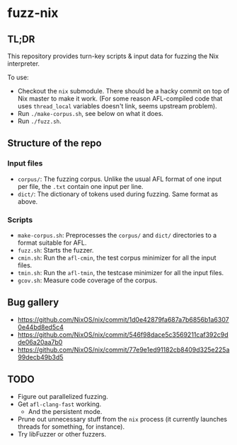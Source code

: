 # fuzz-nix
## TL;DR

This repository provides turn-key scripts & input data for fuzzing the Nix interpreter.

To use:
- Checkout the `nix` submodule. There should be a hacky commit on top of Nix master to make it work.
  (For some reason AFL-compiled code that uses `thread_local` variables doesn't link, seems upstream problem).
- Run `./make-corpus.sh`, see below on what it does.
- Run `./fuzz.sh`.

## Structure of the repo

### Input files
- `corpus/`: The fuzzing corpus. Unlike the usual AFL format of one input per file, the `.txt` contain one input per line.
- `dict/`: The dictionary of tokens used during fuzzing. Same format as above.

### Scripts

- `make-corpus.sh`: Preprocesses the `corpus/` and `dict/` directories to a format suitable for AFL.
- `fuzz.sh`: Starts the fuzzer.
- `cmin.sh`: Run the `afl-cmin`, the test corpus minimizer for all the input files.
- `tmin.sh`: Run the `afl-tmin`, the testcase minimizer for all the input files.
- `gcov.sh`: Measure code coverage of the corpus.

## Bug gallery
- https://github.com/NixOS/nix/commit/1d0e42879fa687a7b6856b1a63070e44bd8ed5c4
- https://github.com/NixOS/nix/commit/546f98dace5c3569211caf392c9dde06a20aa7b0
- https://github.com/NixOS/nix/commit/77e9e1ed91182cb8409d325e225a99decb49b3d5

## TODO
- Figure out parallelized fuzzing.
- Get `afl-clang-fast` working.
    - And the persistent mode.
- Prune out unnecessary stuff from the `nix` process (it currently launches threads for something, for instance).
- Try libFuzzer or other fuzzers.
